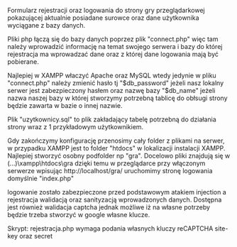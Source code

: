 Formularz rejestracji oraz logowania do strony gry przeglądarkowej pokazującej aktualnie posiadane surowce oraz dane użytkownika wyciągane z bazy danych.

Pliki php łączą się do bazy danych poprzez plik "connect.php" więc tam należy wprowadzić informację na temat swojego serwera i bazy do której rejestracja ma wprowadzać dane oraz z której dane logowania mają być pobierane.

Najlepiej w XAMPP właczyć Apache oraz MySQL wtedy jedynie w pliku "connect.php" należy zmienić hasło tj "$db_password" jeżeli nasz lokalny serwer jest zabezpieczony hasłem oraz nazwę bazy "$db_name" jeżeli nazwa naszej bazy w której stworzymy potrzebną tablicę do obłsugi strony będzie zawarta w bazie o innej nazwie.

Plik "uzytkownicy.sql" to plik zakładający tabelę potrzebną do działania strony wraz z 1 przykładowym użytkownikiem.

Gdy zakończymy konfigurację przenosimy cały folder z plikami na serwer, w przypadku XAMPP jest to folder "htdocs" w lokalizacji instalacji XAMPP. Najlepiej stworzyć osobny podfolder np "gra". Docelowo pliki znajdują się w (...)\xampp\htdocs\gra dzięki temu w przeglądarce przy włączonym serwerze wpisując http://localhost/gra/ uruchomimy stronę logowania domyślnie "index.php"

logowanie zostało zabezpieczone przed podstawowym atakiem injection a rejestracja walidacją oraz sanityzacją wprowadzonych danych. Dostępna jest również walidacja captcha jednak możliwe iż na własne potrzeby będzie trzeba stworzyć w google własne klucze.

Skrypt: rejestracja.php wymaga podania własnych kluczy reCAPTCHA site-key oraz secret
